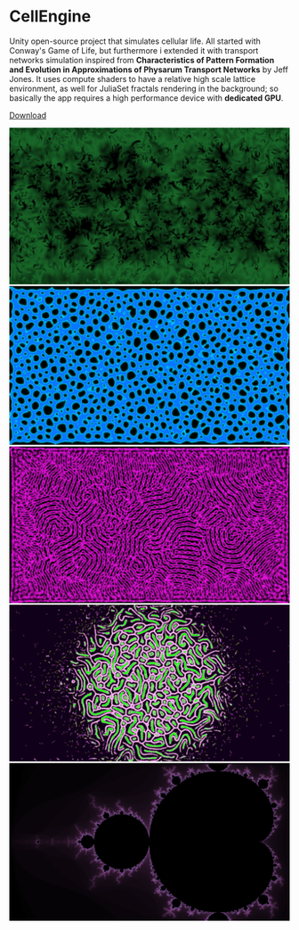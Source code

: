 # CellEngine
Unity open-source project that simulates cellular life. All started with Conway's Game of Life, but furthermore i extended it with transport networks simulation inspired from
**Characteristics of Pattern Formation and Evolution in Approximations of __Physarum__ Transport Networks** by Jeff Jones. It uses compute shaders to have a relative high 
scale lattice environment, as well for JuliaSet fractals rendering in the background; so basically the app requires a high performance device with **dedicated GPU**.<br />

[Download](https://kbradu.itch.io/cellengine)<br />

![img0](Gallery/neurons.png)
![img1](Gallery/mold.png)
![img3](Gallery/stripes.png)
![img4](Gallery/circle.png)
![img5](Gallery/fractal.png)
